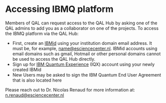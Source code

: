 # Accessing IBMQ platform

Members of QAL can request access to the QAL Hub by asking one of the QAL admins to add you as a collaborator on one of the projects. To access the IBMQ platform via the QAL Hub:

* First, create an [IBMid](https://www.ibm.com/account/reg/us-en/signup?formid=urx-19776&target=https%3A%2F%2Flogin.ibm.com%2Foidc%2Fendpoint%2Fdefault%2Fauthorize%3FqsId%3Dd17ee2a1-5e9a-44f9-85de-0e5d27e0d6d3%26client_id%3DN2UwMWNkYmMtZjc3YS00) using your institution domain email address. It must be, for example, name@esciencecenter.nl. IBMid accounts using email domains such as gmail, Hotmail or other personal domains cannot be used to access the QAL Hub directly. 
* Sign up for [IBM Quantum Experience](https://quantum-computing.ibm.com/) (IQX) account using your newly created IBMid
* New Users may be asked to sign the IBM Quantum End User Agreement that is also located here

Please reach out to Dr. Nicolas Renaud for more information at: n.renaud@esciencecenter.nl

